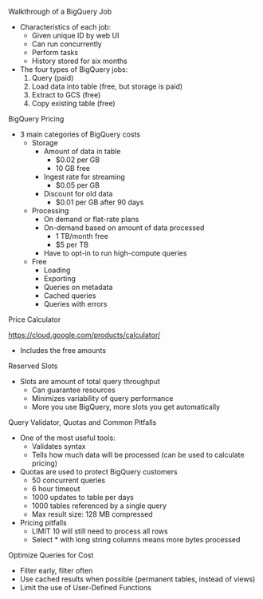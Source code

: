 Walkthrough of a BigQuery Job

- Characteristics of each job:
	- Given unique ID by web UI
	- Can run concurrently
	- Perform tasks
	- History stored for six months
- The four types of BigQuery jobs:
	1. Query (paid)
	2. Load data into table (free, but storage is paid)
	3. Extract to GCS (free)
	4. Copy existing table (free)

BigQuery Pricing

- 3 main categories of BigQuery costs
	- Storage
		- Amount of data in table
			- $0.02 per GB
			- 10 GB free
		- Ingest rate for streaming
			 - $0.05 per GB
		- Discount for old data
			- $0.01 per GB after 90 days
	- Processing
		- On demand or flat-rate plans
		- On-demand based on amount of data processed
			- 1 TB/month free
			- $5 per TB
		- Have to opt-in to run high-compute queries
	- Free
		- Loading
		- Exporting
		- Queries on metadata
		- Cached queries
		- Queries with errors

Price Calculator

https://cloud.google.com/products/calculator/
- Includes the free amounts

Reserved Slots

- Slots are amount of total query throughput
	- Can guarantee resources
	- Minimizes variability of query performance
	- More you use BigQuery, more slots you get automatically

Query Validator, Quotas and Common Pitfalls

- One of the most useful tools:
	- Validates syntax
	- Tells how much data will be processed (can be used to calculate pricing)
- Quotas are used to protect BigQuery customers
	- 50 concurrent queries
	- 6 hour timeout
	- 1000 updates to table per days
	- 1000 tables referenced by a single query
	- Max result size: 128 MB compressed
- Pricing pitfalls
	- LIMIT 10 will still need to process all rows
	- Select * with long string columns means more bytes processed

Optimize Queries for Cost

- Filter early, filter often
- Use cached results when possible (permanent tables, instead of views)
- Limit the use of User-Defined Functions